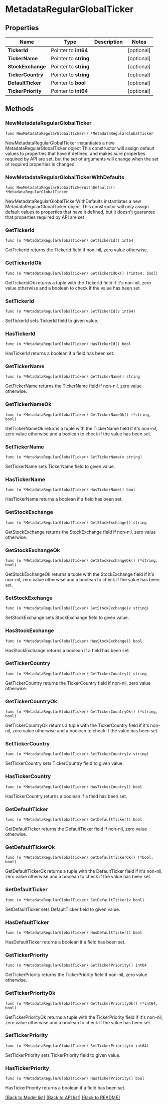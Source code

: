 # MetadataRegularGlobalTicker

## Properties

Name | Type | Description | Notes
------------ | ------------- | ------------- | -------------
**TickerId** | Pointer to **int64** |  | [optional] 
**TickerName** | Pointer to **string** |  | [optional] 
**StockExchange** | Pointer to **string** |  | [optional] 
**TickerCountry** | Pointer to **string** |  | [optional] 
**DefaultTicker** | Pointer to **bool** |  | [optional] 
**TickerPriority** | Pointer to **int64** |  | [optional] 

## Methods

### NewMetadataRegularGlobalTicker

`func NewMetadataRegularGlobalTicker() *MetadataRegularGlobalTicker`

NewMetadataRegularGlobalTicker instantiates a new MetadataRegularGlobalTicker object
This constructor will assign default values to properties that have it defined,
and makes sure properties required by API are set, but the set of arguments
will change when the set of required properties is changed

### NewMetadataRegularGlobalTickerWithDefaults

`func NewMetadataRegularGlobalTickerWithDefaults() *MetadataRegularGlobalTicker`

NewMetadataRegularGlobalTickerWithDefaults instantiates a new MetadataRegularGlobalTicker object
This constructor will only assign default values to properties that have it defined,
but it doesn't guarantee that properties required by API are set

### GetTickerId

`func (o *MetadataRegularGlobalTicker) GetTickerId() int64`

GetTickerId returns the TickerId field if non-nil, zero value otherwise.

### GetTickerIdOk

`func (o *MetadataRegularGlobalTicker) GetTickerIdOk() (*int64, bool)`

GetTickerIdOk returns a tuple with the TickerId field if it's non-nil, zero value otherwise
and a boolean to check if the value has been set.

### SetTickerId

`func (o *MetadataRegularGlobalTicker) SetTickerId(v int64)`

SetTickerId sets TickerId field to given value.

### HasTickerId

`func (o *MetadataRegularGlobalTicker) HasTickerId() bool`

HasTickerId returns a boolean if a field has been set.

### GetTickerName

`func (o *MetadataRegularGlobalTicker) GetTickerName() string`

GetTickerName returns the TickerName field if non-nil, zero value otherwise.

### GetTickerNameOk

`func (o *MetadataRegularGlobalTicker) GetTickerNameOk() (*string, bool)`

GetTickerNameOk returns a tuple with the TickerName field if it's non-nil, zero value otherwise
and a boolean to check if the value has been set.

### SetTickerName

`func (o *MetadataRegularGlobalTicker) SetTickerName(v string)`

SetTickerName sets TickerName field to given value.

### HasTickerName

`func (o *MetadataRegularGlobalTicker) HasTickerName() bool`

HasTickerName returns a boolean if a field has been set.

### GetStockExchange

`func (o *MetadataRegularGlobalTicker) GetStockExchange() string`

GetStockExchange returns the StockExchange field if non-nil, zero value otherwise.

### GetStockExchangeOk

`func (o *MetadataRegularGlobalTicker) GetStockExchangeOk() (*string, bool)`

GetStockExchangeOk returns a tuple with the StockExchange field if it's non-nil, zero value otherwise
and a boolean to check if the value has been set.

### SetStockExchange

`func (o *MetadataRegularGlobalTicker) SetStockExchange(v string)`

SetStockExchange sets StockExchange field to given value.

### HasStockExchange

`func (o *MetadataRegularGlobalTicker) HasStockExchange() bool`

HasStockExchange returns a boolean if a field has been set.

### GetTickerCountry

`func (o *MetadataRegularGlobalTicker) GetTickerCountry() string`

GetTickerCountry returns the TickerCountry field if non-nil, zero value otherwise.

### GetTickerCountryOk

`func (o *MetadataRegularGlobalTicker) GetTickerCountryOk() (*string, bool)`

GetTickerCountryOk returns a tuple with the TickerCountry field if it's non-nil, zero value otherwise
and a boolean to check if the value has been set.

### SetTickerCountry

`func (o *MetadataRegularGlobalTicker) SetTickerCountry(v string)`

SetTickerCountry sets TickerCountry field to given value.

### HasTickerCountry

`func (o *MetadataRegularGlobalTicker) HasTickerCountry() bool`

HasTickerCountry returns a boolean if a field has been set.

### GetDefaultTicker

`func (o *MetadataRegularGlobalTicker) GetDefaultTicker() bool`

GetDefaultTicker returns the DefaultTicker field if non-nil, zero value otherwise.

### GetDefaultTickerOk

`func (o *MetadataRegularGlobalTicker) GetDefaultTickerOk() (*bool, bool)`

GetDefaultTickerOk returns a tuple with the DefaultTicker field if it's non-nil, zero value otherwise
and a boolean to check if the value has been set.

### SetDefaultTicker

`func (o *MetadataRegularGlobalTicker) SetDefaultTicker(v bool)`

SetDefaultTicker sets DefaultTicker field to given value.

### HasDefaultTicker

`func (o *MetadataRegularGlobalTicker) HasDefaultTicker() bool`

HasDefaultTicker returns a boolean if a field has been set.

### GetTickerPriority

`func (o *MetadataRegularGlobalTicker) GetTickerPriority() int64`

GetTickerPriority returns the TickerPriority field if non-nil, zero value otherwise.

### GetTickerPriorityOk

`func (o *MetadataRegularGlobalTicker) GetTickerPriorityOk() (*int64, bool)`

GetTickerPriorityOk returns a tuple with the TickerPriority field if it's non-nil, zero value otherwise
and a boolean to check if the value has been set.

### SetTickerPriority

`func (o *MetadataRegularGlobalTicker) SetTickerPriority(v int64)`

SetTickerPriority sets TickerPriority field to given value.

### HasTickerPriority

`func (o *MetadataRegularGlobalTicker) HasTickerPriority() bool`

HasTickerPriority returns a boolean if a field has been set.


[[Back to Model list]](../README.md#documentation-for-models) [[Back to API list]](../README.md#documentation-for-api-endpoints) [[Back to README]](../README.md)


